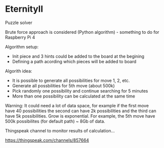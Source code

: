 # EternityII
Puzzle solver

Brute force approach is considered (Python algorithm) - something to do for Raspberry Pi 4 

Algorithm setup:
- Init piece and 3 hints could be added to the board at the begining
- Defining a path acording which pieces will be added to board

Algorith idea:
- It is possible to generate all possibilities for move 1, 2, etc. 
- Generate all possbilities for 5th move (about 500k)
- Pick randomly one possibility and continue searching for 5 minutes
- More than one possibility can be calculated at the same time 

Warning: It could need a lot of data space, for example if the first move have 40 possibilities the second can have 2k possibilities and the third can have 5k possibilities. Grow is exponential. For example, the 5th move have 500k possibilites (for default path) ~ 8Gb of data.

Thingspeak channel to monitor results of calculation...

https://thingspeak.com/channels/857664
